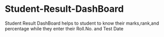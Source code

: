 # Student-Result-DashBoard
Student Result DashBoard helps to student to know their marks,rank,and percentage while they enter their Roll.No. and Test Date
